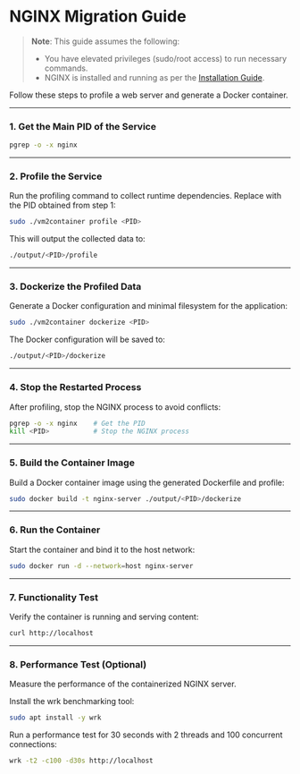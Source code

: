 # NGINX Migration Guide

> **Note**: This guide assumes the following:
>
> - You have elevated privileges (sudo/root access) to run necessary commands.
> - NGINX is installed and running as per the [Installation Guide](installation.md).

Follow these steps to profile a web server and generate a Docker container.

---

### 1. Get the Main PID of the Service

```bash
pgrep -o -x nginx
```

---

### 2. Profile the Service

Run the profiling command to collect runtime dependencies. Replace <PID> with the PID obtained from step 1:

```bash
sudo ./vm2container profile <PID>
```

This will output the collected data to:

```bash
./output/<PID>/profile
```

---

### 3. Dockerize the Profiled Data

Generate a Docker configuration and minimal filesystem for the application:

```bash
sudo ./vm2container dockerize <PID>
```

The Docker configuration will be saved to:

```bash
./output/<PID>/dockerize
```

---

### 4. Stop the Restarted Process

After profiling, stop the NGINX process to avoid conflicts:

```bash
pgrep -o -x nginx    # Get the PID
kill <PID>           # Stop the NGINX process
```

---

### 5. Build the Container Image

Build a Docker container image using the generated Dockerfile and profile:

```bash
sudo docker build -t nginx-server ./output/<PID>/dockerize
```

---

### 6. Run the Container

Start the container and bind it to the host network:

```bash
sudo docker run -d --network=host nginx-server
```

---

### 7. Functionality Test

Verify the container is running and serving content:

```bash
curl http://localhost
```

---

### 8. Performance Test (Optional)

Measure the performance of the containerized NGINX server.

Install the wrk benchmarking tool:

```bash
sudo apt install -y wrk
```

Run a performance test for 30 seconds with 2 threads and 100 concurrent connections:

```bash
wrk -t2 -c100 -d30s http://localhost
```
